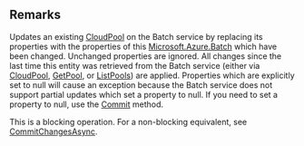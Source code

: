## Remarks  
 Updates an existing [CloudPool](assetId:///T:Microsoft.Azure.Batch.CloudPool?qualifyHint=False&autoUpgrade=True) on the Batch service by replacing its properties with the properties of this [Microsoft.Azure.Batch](assetId:///N:Microsoft.Azure.Batch?qualifyHint=False&autoUpgrade=True) which have been changed.             Unchanged properties are ignored.             All changes since the last time this entity was retrieved from the Batch service (either via [CloudPool](assetId:///T:Microsoft.Azure.Batch.CloudPool?qualifyHint=False&autoUpgrade=True), [GetPool](assetId:///M:Microsoft.Azure.Batch.PoolOperations.GetPool(System.String,Microsoft.Azure.Batch.DetailLevel,System.Collections.Generic.IEnumerable{Microsoft.Azure.Batch.BatchClientBehavior})?qualifyHint=False&autoUpgrade=True),             or [ListPools](assetId:///M:Microsoft.Azure.Batch.PoolOperations.ListPools(Microsoft.Azure.Batch.DetailLevel,System.Collections.Generic.IEnumerable{Microsoft.Azure.Batch.BatchClientBehavior})?qualifyHint=False&autoUpgrade=True)) are applied.             Properties which are explicitly set to null will cause an exception because the Batch service does not support partial updates which set a property to null.             If you need to set a property to null, use the [Commit](assetId:///M:Microsoft.Azure.Batch.CloudPool.Commit(System.Collections.Generic.IEnumerable{Microsoft.Azure.Batch.BatchClientBehavior})?qualifyHint=False&autoUpgrade=True) method.  
  
 This is a blocking operation. For a non-blocking equivalent, see [CommitChangesAsync](assetId:///M:Microsoft.Azure.Batch.CloudPool.CommitChangesAsync(System.Collections.Generic.IEnumerable{Microsoft.Azure.Batch.BatchClientBehavior},System.Threading.CancellationToken)?qualifyHint=False&autoUpgrade=True).